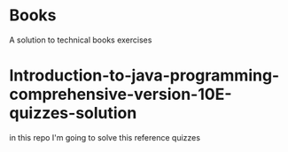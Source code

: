 # Books
A solution to technical books exercises

# Introduction-to-java-programming-comprehensive-version-10E-quizzes-solution
in this repo I'm going to solve this reference quizzes
